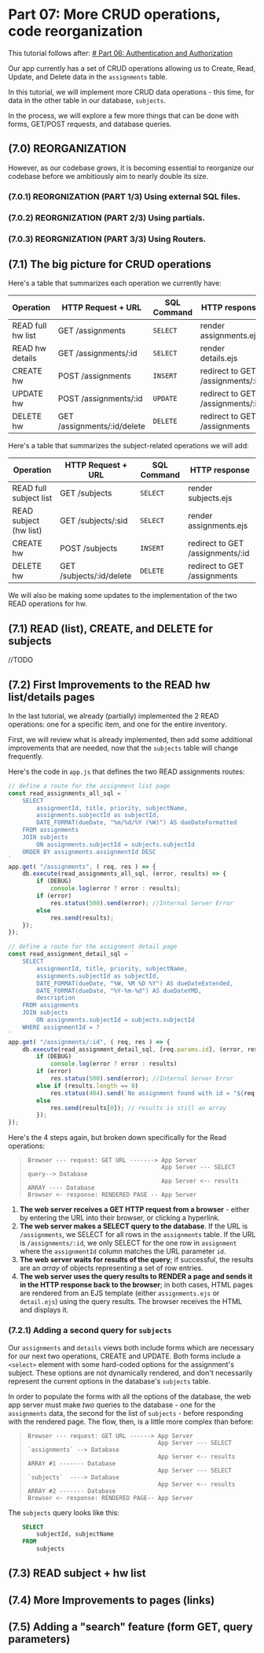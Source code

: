 # Part 07: More CRUD operations, code reorganization

This tutorial follows after:
[# Part 06: Authentication and Authorization ](https://github.com/atcs-wang/inventory-webapp-05-handling-forms-post-crud)

Our app currently has a set of CRUD operations allowing us to Create, Read, Update, and Delete data in the `assignments` table.

In this tutorial, we will implement more CRUD data operations - this time, for data in the other table in our database, `subjects`. 

In the process, we will explore a few more things that can be done with forms, GET/POST requests, and database queries. 




## (7.0) REORGANIZATION

However, as our codebase grows, it is becoming essential to reorganize our codebase before we ambitiously aim to nearly double its size.

### (7.0.1) REORGNIZATION (PART 1/3) Using external SQL files. 
### (7.0.2) REORGNIZATION (PART 2/3) Using partials. 
### (7.0.3) REORGNIZATION (PART 3/3) Using Routers. 

## (7.1) The big picture for CRUD operations

Here's a table that summarizes each operation we currently have:


| Operation           | HTTP Request + URL           | SQL Command   | HTTP response                    |
|---------------------|------------------------------|---------------|----------------------------------|
| READ full hw list   | GET  /assignments            | `SELECT`      | render assignments.ejs           |
| READ  hw details    | GET  /assignments/:id        | `SELECT`      | render details.ejs               |
| CREATE hw           | POST /assignments            | `INSERT`      | redirect to GET /assignments/:id |
| UPDATE hw           | POST /assignments/:id        | `UPDATE`      | redirect to GET /assignments/:id |
| DELETE hw           | GET  /assignments/:id/delete | `DELETE`      | redirect to GET /assignments     |

Here's a table that summarizes the subject-related operations we will add:


| Operation             | HTTP Request + URL           | SQL Command   | HTTP response                    |
|-----------------------|------------------------------|---------------|----------------------------------|
| READ full subject list| GET  /subjects               | `SELECT`      | render subjects.ejs              |
| READ subject (hw list)| GET  /subjects/:sid          | `SELECT`      | render assignments.ejs           |
| CREATE hw             | POST /subjects               | `INSERT`      | redirect to GET /assignments/:id |
| DELETE hw             | GET  /subjects/:id/delete    | `DELETE`      | redirect to GET /assignments     |

We will also be making some updates to the implementation of the two READ operations for hw.

## (7.1) READ (list), CREATE, and DELETE for subjects

//TODO

## (7.2) First Improvements to the READ hw list/details pages

In the last tutorial, we already (partially) implemented the 2 READ operations: one for a specific item, and one for the entire inventory.

First, we will review what is already implemented, then add some additional improvements that are needed, now that the `subjects` table will change frequently.

Here's the code in `app.js` that defines the two READ assignments routes:

```js
// define a route for the assignment list page
const read_assignments_all_sql = `
    SELECT 
        assignmentId, title, priority, subjectName, 
        assignments.subjectId as subjectId,
        DATE_FORMAT(dueDate, "%m/%d/%Y (%W)") AS dueDateFormatted
    FROM assignments
    JOIN subjects
        ON assignments.subjectId = subjects.subjectId
    ORDER BY assignments.assignmentId DESC
`
app.get( "/assignments", ( req, res ) => {
    db.execute(read_assignments_all_sql, (error, results) => {
        if (DEBUG)
            console.log(error ? error : results);
        if (error)
            res.status(500).send(error); //Internal Server Error
        else
            res.send(results);
    });
});

// define a route for the assignment detail page
const read_assignment_detail_sql = `
    SELECT
        assignmentId, title, priority, subjectName,
        assignments.subjectId as subjectId,
        DATE_FORMAT(dueDate, "%W, %M %D %Y") AS dueDateExtended, 
        DATE_FORMAT(dueDate, "%Y-%m-%d") AS dueDateYMD, 
        description
    FROM assignments
    JOIN subjects
        ON assignments.subjectId = subjects.subjectId
    WHERE assignmentId = ?
`
app.get( "/assignments/:id", ( req, res ) => {
    db.execute(read_assignment_detail_sql, [req.params.id], (error, results) => {
        if (DEBUG)
            console.log(error ? error : results)
        if (error)
            res.status(500).send(error); //Internal Server Error
        else if (results.length == 0)
            res.status(404).send(`No assignment found with id = "${req.params.id}"` ); // NOT FOUND
        else
            res.send(results[0]); // results is still an array
        });
});
```

Here's the 4 steps again, but broken down specifically for the Read operations:

>```
> Browser --- request: GET URL -------> App Server
>                                       App Server --- SELECT query--> Database
>                                       App Server <-- results ARRAY ---- Database
> Browser <- response: RENDERED PAGE -- App Server
>```

1. **The web server receives a GET HTTP request from a browser** - either by entering the URL into their browser, or clicking a hyperlink.
2. **The web server makes a SELECT query to the database**. If the URL is `/assignments`, we SELECT for all rows in the `assignments` table. If the URL is `/assignments/:id`, we only SELECT for the one row in `assignment` where the `assignmentId` column matches the URL parameter `id`.
3. **The web server waits for results of the query**; if successful, the results are an *array* of objects representing a set of row entries.
4. **The web server uses the query results to RENDER a page and sends it in the HTTP response back to the browser**; in both cases, HTML pages are rendered from an EJS template (either `assignments.ejs` or `detail.ejs`) using the query results. The browser receives the HTML and displays it.

### (7.2.1) Adding a second query for `subjects`

Our `assignments` and `details` views both include forms which are necessary for our next two operations, CREATE and UPDATE. Both forms include a `<select>` element with some hard-coded options for the assignment's subject. These options are not dynamically rendered, and don't necessarily represent the current options in the database's `subjects` table. 

In order to populate the forms with all the options of the database, the web app server must make *two* queries to the database - one for the `assignments` data, the second for the list of `subjects` - before responding with the rendered page. The flow, then, is a little more complex than before:

>```
> Browser --- request: GET URL ------> App Server
>                                      App Server --- SELECT `assignments` --> Database
>                                      App Server <-- results ARRAY #1 ------- Database
>                                      App Server --- SELECT `subjects`  ----> Database
>                                      App Server <-- results ARRAY #2 ------- Database
> Browser <- response: RENDERED PAGE-- App Server
>```

The `subjects` query looks like this:

```sql
    SELECT 
        subjectId, subjectName
    FROM
        subjects
```

## (7.3) READ subject + hw list


## (7.4)  More Improvements to pages (links)


## (7.5) Adding a "search" feature (form GET, query parameters)

